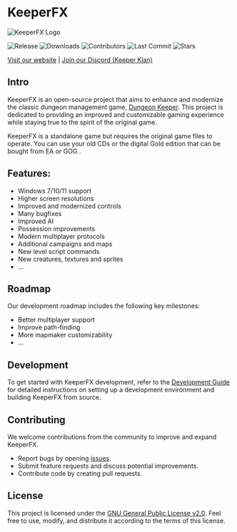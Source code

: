 # KeeperFX

![KeeperFX Logo](https://keeperfx.net/img/top-banner.png)

![Release](https://img.shields.io/github/v/release/dkfans/keeperfx?style=flat-square)
![Downloads](https://img.shields.io/github/downloads/dkfans/keeperfx/total?style=flat-square)
![Contributors](https://img.shields.io/github/contributors/dkfans/keeperfx?style=flat-square)
![Last Commit](https://img.shields.io/github/last-commit/dkfans/keeperfx?style=flat-square)
![Stars](https://img.shields.io/github/stars/dkfans/keeperfx?style=flat-square)

[Visit our website](https://keeperfx.net) | [Join our Discord (Keeper Klan)](https://discord.gg/hE4p7vy2Hb)

## Intro

KeeperFX is an open-source project that aims to enhance and modernize the classic dungeon management game, [Dungeon Keeper](https://en.wikipedia.org/wiki/Dungeon_Keeper).
This project is dedicated to providing an improved and customizable gaming experience while staying true to the spirit of the original game.

KeeperFX is a standalone game but requires the original game files to operate. You can use your old CDs or the digital Gold edition that can be bought from EA or GOG . 


## Features:

- Windows 7/10/11 support
- Higher screen resolutions
- Improved and modernized controls
- Many bugfixes
- Improved AI
- Possession improvements
- Modern multiplayer protocols
- Additional campaigns and maps
- New level script commands
- New creatures, textures and sprites
- ...

## Roadmap

Our development roadmap includes the following key milestones:

- Better multiplayer support 
- Improve path-finding
- More mapmaker customizability
- ...

## Development

To get started with KeeperFX development, refer to the [Development Guide](https://github.com/dkfans/keeperfx/wiki/Building-KeeperFX) for detailed instructions on setting up a development environment and building KeeperFX from source.


## Contributing

We welcome contributions from the community to improve and expand KeeperFX.

- Report bugs by opening [issues](https://github.com/yourusername/KeeperFX/issues).
- Submit feature requests and discuss potential improvements.
- Contribute code by creating pull requests.

## License

This project is licensed under the [GNU General Public License v2.0](LICENSE). Feel free to use, modify, and distribute it according to the terms of this license.

